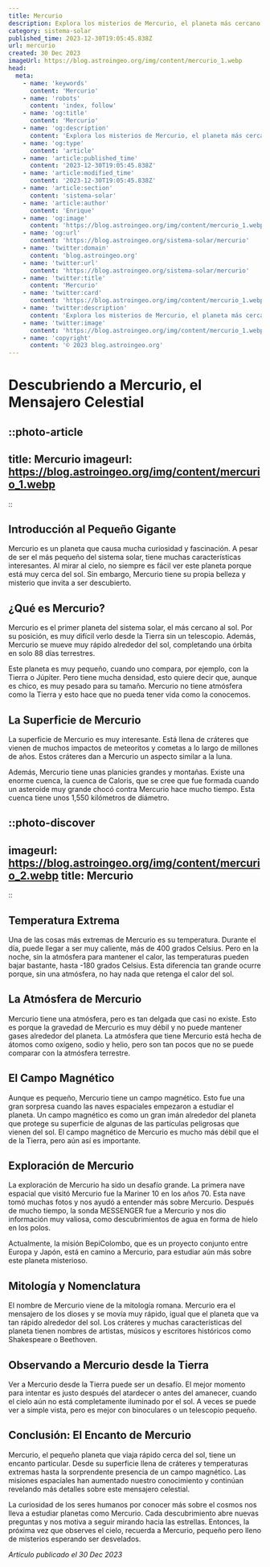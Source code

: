 ```yaml
---
title: Mercurio
description: Explora los misterios de Mercurio, el planeta más cercano al Sol, sus ciclos, estructura y las últimas misiones espaciales.
category: sistema-solar
published_time: 2023-12-30T19:05:45.838Z
url: mercurio
created: 30 Dec 2023
imageUrl: https://blog.astroingeo.org/img/content/mercurio_1.webp
head:
  meta:
    - name: 'keywords'
      content: 'Mercurio'
    - name: 'robots'
      content: 'index, follow'
    - name: 'og:title'
      content: 'Mercurio'
    - name: 'og:description'
      content: 'Explora los misterios de Mercurio, el planeta más cercano al Sol, sus ciclos, estructura y las últimas misiones espaciales.'
    - name: 'og:type'
      content: 'article'
    - name: 'article:published_time'
      content: '2023-12-30T19:05:45.838Z'
    - name: 'article:modified_time'
      content: '2023-12-30T19:05:45.838Z'
    - name: 'article:section'
      content: 'sistema-solar'
    - name: 'article:author'
      content: 'Enrique'
    - name: 'og:image'
      content: 'https://blog.astroingeo.org/img/content/mercurio_1.webp'
    - name: 'og:url'
      content: 'https://blog.astroingeo.org/sistema-solar/mercurio'
    - name: 'twitter:domain'
      content: 'blog.astroingeo.org'
    - name: 'twitter:url'
      content: 'https://blog.astroingeo.org/sistema-solar/mercurio'
    - name: 'twitter:title'
      content: 'Mercurio'
    - name: 'twitter:card'
      content: 'https://blog.astroingeo.org/img/content/mercurio_1.webp'
    - name: 'twitter:description'
      content: 'Explora los misterios de Mercurio, el planeta más cercano al Sol, sus ciclos, estructura y las últimas misiones espaciales.'
    - name: 'twitter:image'
      content: 'https://blog.astroingeo.org/img/content/mercurio_1.webp'
    - name: 'copyright'
      content: '© 2023 blog.astroingeo.org'
---
```

# Descubriendo a Mercurio, el Mensajero Celestial

::photo-article
---
title: Mercurio
imageurl: https://blog.astroingeo.org/img/content/mercurio_1.webp
---
::

## Introducción al Pequeño Gigante
Mercurio es un planeta que causa mucha curiosidad y fascinación. A pesar de ser el más pequeño del sistema solar, tiene muchas características interesantes. Al mirar al cielo, no siempre es fácil ver este planeta porque está muy cerca del sol. Sin embargo, Mercurio tiene su propia belleza y misterio que invita a ser descubierto.

## ¿Qué es Mercurio?
Mercurio es el primer planeta del sistema solar, el más cercano al sol. Por su posición, es muy difícil verlo desde la Tierra sin un telescopio. Además, Mercurio se mueve muy rápido alrededor del sol, completando una órbita en solo 88 días terrestres.

Este planeta es muy pequeño, cuando uno compara, por ejemplo, con la Tierra o Júpiter. Pero tiene mucha densidad, esto quiere decir que, aunque es chico, es muy pesado para su tamaño. Mercurio no tiene atmósfera como la Tierra y esto hace que no pueda tener vida como la conocemos.

## La Superficie de Mercurio
La superficie de Mercurio es muy interesante. Está llena de cráteres que vienen de muchos impactos de meteoritos y cometas a lo largo de millones de años. Estos cráteres dan a Mercurio un aspecto similar a la luna.

Además, Mercurio tiene unas planicies grandes y montañas. Existe una enorme cuenca, la cuenca de Caloris, que se cree que fue formada cuando un asteroide muy grande chocó contra Mercurio hace mucho tiempo. Esta cuenca tiene unos 1,550 kilómetros de diámetro.


::photo-discover
---
imageurl: https://blog.astroingeo.org/img/content/mercurio_2.webp
title: Mercurio
---
::

## Temperatura Extrema
Una de las cosas más extremas de Mercurio es su temperatura. Durante el día, puede llegar a ser muy caliente, más de 400 grados Celsius. Pero en la noche, sin la atmósfera para mantener el calor, las temperaturas pueden bajar bastante, hasta -180 grados Celsius. Esta diferencia tan grande ocurre porque, sin una atmósfera, no hay nada que retenga el calor del sol.

## La Atmósfera de Mercurio
Mercurio tiene una atmósfera, pero es tan delgada que casi no existe. Esto es porque la gravedad de Mercurio es muy débil y no puede mantener gases alrededor del planeta. La atmósfera que tiene Mercurio está hecha de átomos como oxígeno, sodio y helio, pero son tan pocos que no se puede comparar con la atmósfera terrestre.

## El Campo Magnético
Aunque es pequeño, Mercurio tiene un campo magnético. Esto fue una gran sorpresa cuando las naves espaciales empezaron a estudiar el planeta. Un campo magnético es como un gran imán alrededor del planeta que protege su superficie de algunas de las partículas peligrosas que vienen del sol. El campo magnético de Mercurio es mucho más débil que el de la Tierra, pero aún así es importante.

## Exploración de Mercurio
La exploración de Mercurio ha sido un desafío grande. La primera nave espacial que visitó Mercurio fue la Mariner 10 en los años 70. Esta nave tomó muchas fotos y nos ayudó a entender más sobre Mercurio. Después de mucho tiempo, la sonda MESSENGER fue a Mercurio y nos dio información muy valiosa, como descubrimientos de agua en forma de hielo en los polos.

Actualmente, la misión BepiColombo, que es un proyecto conjunto entre Europa y Japón, está en camino a Mercurio, para estudiar aún más sobre este planeta misterioso.

## Mitología y Nomenclatura
El nombre de Mercurio viene de la mitología romana. Mercurio era el mensajero de los dioses y se movía muy rápido, igual que el planeta que va tan rápido alrededor del sol. Los cráteres y muchas características del planeta tienen nombres de artistas, músicos y escritores históricos como Shakespeare o Beethoven.

## Observando a Mercurio desde la Tierra
Ver a Mercurio desde la Tierra puede ser un desafío. El mejor momento para intentar es justo después del atardecer o antes del amanecer, cuando el cielo aún no está completamente iluminado por el sol. A veces se puede ver a simple vista, pero es mejor con binoculares o un telescopio pequeño.

## Conclusión: El Encanto de Mercurio
Mercurio, el pequeño planeta que viaja rápido cerca del sol, tiene un encanto particular. Desde su superficie llena de cráteres y temperaturas extremas hasta la sorprendente presencia de un campo magnético. Las misiones espaciales han aumentado nuestro conocimiento y continúan revelando más detalles sobre este mensajero celestial.

La curiosidad de los seres humanos por conocer más sobre el cosmos nos lleva a estudiar planetas como Mercurio. Cada descubrimiento abre nuevas preguntas y nos motiva a seguir mirando hacia las estrellas. Entonces, la próxima vez que observes el cielo, recuerda a Mercurio, pequeño pero lleno de misterios esperando ser desvelados.

_Artículo publicado el 30 Dec 2023_